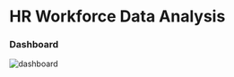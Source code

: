 # HR Workforce Data Analysis

### Dashboard

![dashboard](https://github.com/user-attachments/assets/bcc3effc-c6f3-4652-a4f4-b9e0f1d75c1b)



